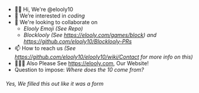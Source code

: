 - ✋🏻 Hi, We're @elooly10
- 👀 We’re interested in _coding_
- 💞️ We're looking to collaborate on 
  -  _Elooly Emoji (See Repo)_ 
  -  _Blocklooly (See https://elooly.com/games/block) and https://github.com/elooly10/Blocklooly-PRs_
- 📫 How to reach us _(See https://github.com/elooly10/elooly10/wiki/Contact for more info on this)_
- 🧑🏻‍💻 Also Please See https://elooly.com, Our Website!
- Question to impose: _Where does the 10 come from?_
###### _Yes, We filled this out like it was a form_
<!---
elooly10/elooly10 is a ✨ special ✨ repository because its `README.md` (this file) appears on your GitHub profile.
You can click the Preview link to take a look at your changes.
--->
